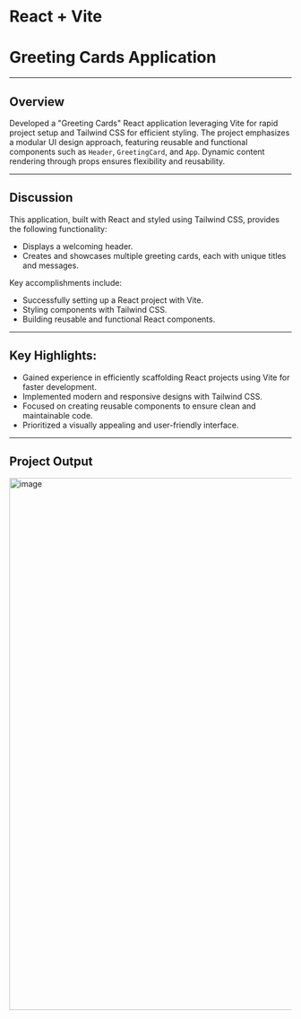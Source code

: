 # React + Vite  
# Greeting Cards Application  

---  
## Overview  
Developed a "Greeting Cards" React application leveraging Vite for rapid project setup and Tailwind CSS for efficient styling. The project emphasizes a modular UI design approach, featuring reusable and functional components such as `Header`, `GreetingCard`, and `App`. Dynamic content rendering through props ensures flexibility and reusability.  

---  
## Discussion  
This application, built with React and styled using Tailwind CSS, provides the following functionality:  
- Displays a welcoming header.  
- Creates and showcases multiple greeting cards, each with unique titles and messages.  

Key accomplishments include:  
- Successfully setting up a React project with Vite.  
- Styling components with Tailwind CSS.  
- Building reusable and functional React components.  

---  
## Key Highlights:  
- Gained experience in efficiently scaffolding React projects using Vite for faster development.  
- Implemented modern and responsive designs with Tailwind CSS.  
- Focused on creating reusable components to ensure clean and maintainable code.  
- Prioritized a visually appealing and user-friendly interface.  

---  
## Project Output  

<img width="950" alt="image" src="https://github.com/user-attachments/assets/2ecf314b-e2c5-412b-bb8f-45e367fa9490">

 
 
